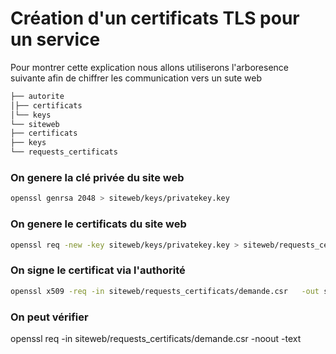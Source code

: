 # Création d'un certificats TLS pour un service


Pour montrer cette explication nous allons utiliserons l'arboresence suivante afin de chiffrer les communication vers un sute web

```bash
├── autorite
│├── certificats
│└── keys
└── siteweb
├── certificats
├── keys
└── requests_certificats
```



### On genere la clé privée du site web
```bash 
openssl genrsa 2048 > siteweb/keys/privatekey.key
```

### On genere le certificats du site web

```bash
openssl req -new -key siteweb/keys/privatekey.key > siteweb/requests_certificats/demande.csr
```

### On signe le certificat via l'authorité

```bash
openssl x509 -req -in siteweb/requests_certificats/demande.csr   -out siteweb/certificats/certificat.crt -CA autorite/certificats/ca.crt -CAkey autorite/key/private_ca.key -CAcreateserial -CAserial autorite/certificats/ca.srl
```

### On peut vérifier 

openssl req -in siteweb/requests_certificats/demande.csr -noout -text
 